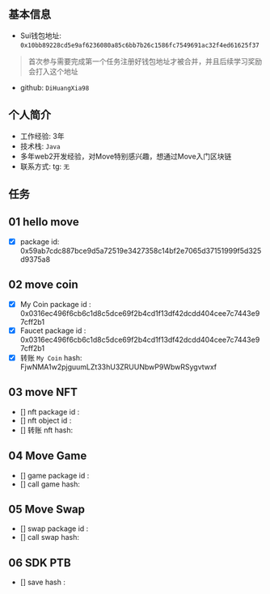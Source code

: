 ## 基本信息
- Sui钱包地址: `0x10bb89228cd5e9af6236080a85c6bb7b26c1586fc7549691ac32f4ed61625f37`
> 首次参与需要完成第一个任务注册好钱包地址才被合并，并且后续学习奖励会打入这个地址
- github: `DiHuangXia98`

## 个人简介
- 工作经验: 3年
- 技术栈: `Java`
- 多年web2开发经验，对Move特别感兴趣，想通过Move入门区块链
- 联系方式: tg: `无` 

## 任务

##   01 hello move  
- [x] package id: 0x59ab7cdc887bce9d5a72519e3427358c14bf2e7065d37151999f5d325d9375a8

##   02 move coin
- [x] My Coin package id : 0x0316ec496f6cb6c1d8c5dce69f2b4cd1f13df42dcdd404cee7c7443e97cff2b1
- [x] Faucet package id : 0x0316ec496f6cb6c1d8c5dce69f2b4cd1f13df42dcdd404cee7c7443e97cff2b1
- [x] 转账 `My Coin` hash: FjwNMA1w2pjguumLZt33hU3ZRUUNbwP9WbwRSygvtwxf

##   03 move NFT
- [] nft package id :
- [] nft object id : 
- [] 转账 nft  hash:

##   04 Move Game
- [] game package id :
- [] call game hash:

##   05 Move Swap
- [] swap package id :
- [] call swap hash:

##   06 SDK PTB
- [] save hash :
